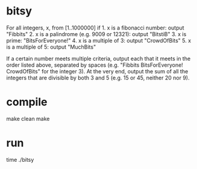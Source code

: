 # bitsy
For all integers, x, from [1..1000000] if
    1.	x is a fibonacci number: output "Fibbits" 
    2.	x is a palindrome (e.g. 9009 or 12321): output "BitstiB" 
    3.	x is prime: "BitsForEveryone!" 
    4.	x is a multiple of 3: output "CrowdOfBits" 
    5.	x is a multiple of 5: output "MuchBits" 
    
If a certain number meets multiple criteria, output each that it meets in the order listed above, separated by spaces (e.g. "Fibbits BitsForEveryone! CrowdOfBits" for the integer 3).
At the very end, output the sum of all the integers that are divisible by both 3 and 5 (e.g. 15 or 45, neither 20 nor 9).

# compile
make clean
make

# run
time ./bitsy
